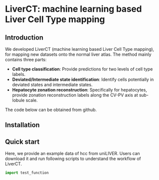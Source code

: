 # LiverCT: machine learning based Liver Cell Type mapping
## Introduction
We developed LiverCT (machine learning based Liver Cell Type mapping), for mapping new datasets onto the normal liver atlas. The method mainly contains three parts:
- **Cell type classification**: Provide predictions for two levels of cell type labels. 
- **Deviated/Intermediate state identification**: Identify cells potentially in deviated states and intermediate states. 
- **Hepatocyte zonation reconstruction**: Specifically for hepatocytes, provide zonation reconstruction labels along the CV-PV axis at sub-lobule scale.

The code below can be obtained from github.

## Installation

## Quick start
Here, we provide an example data of hcc from uniLIVER. Users can download it and run following scripts to understand the workflow of LiverCT.

```python
import test_function
```